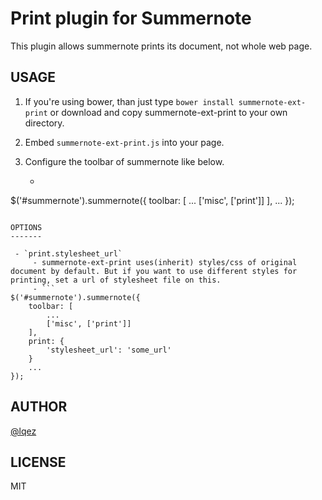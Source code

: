 Print plugin for Summernote
===========================

This plugin allows summernote prints its document, not whole web page. 

USAGE
-----

 1. If you're using bower, than just type `bower install summernote-ext-print`
    or download and copy summernote-ext-print to your own directory.

 2. Embed `summernote-ext-print.js` into your page.

 3. Configure the toolbar of summernote like below.

    - ```
$('#summernote').summernote({
    toolbar: [
        ...
        ['misc', ['print']]
    ],
    ...
});
```

OPTIONS
-------

 - `print.stylesheet_url`
     - summernote-ext-print uses(inherit) styles/css of original document by default. But if you want to use different styles for printing, set a url of stylesheet file on this.
     - ```
$('#summernote').summernote({
    toolbar: [
        ...
        ['misc', ['print']]
    ],
    print: {
        'stylesheet_url': 'some_url'
    }
    ...
});
```


AUTHOR
------
[@lqez](https://github.com/lqez/)


LICENSE
-------
MIT
